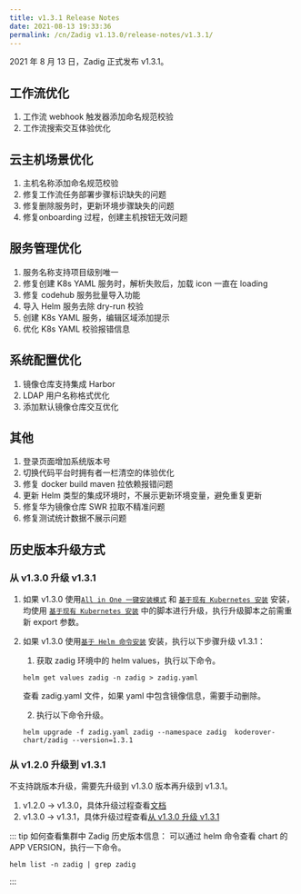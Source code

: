 ```yaml
---
title: v1.3.1 Release Notes
date: 2021-08-13 19:33:36
permalink: /cn/Zadig v1.13.0/release-notes/v1.3.1/
---
```


2021 年 8 月 13 日，Zadig 正式发布 v1.3.1。

## 工作流优化
  1. 工作流 webhook 触发器添加命名规范校验 
  2. 工作流搜索交互体验优化

## 云主机场景优化
  1. 主机名称添加命名规范校验 
  2. 修复工作流任务部署步骤标识缺失的问题
  3. 修复删除服务时，更新环境步骤缺失的问题
  4. 修复onboarding 过程，创建主机按钮无效问题 

## 服务管理优化
  1. 服务名称支持项目级别唯一 
  2. 修复创建 K8s YAML 服务时，解析失败后，加载 icon 一直在 loading 
  3. 修复 codehub 服务批量导入功能 
  4. 导入 Helm 服务去除 dry-run 校验
  5. 创建 K8s YAML 服务，编辑区域添加提示 
  6. 优化 K8s YAML 校验报错信息 

## 系统配置优化
  1. 镜像仓库支持集成 Harbor 
  2. LDAP 用户名称格式优化 
  3. 添加默认镜像仓库交互优化 

## 其他
  1. 登录页面增加系统版本号 
  2. 切换代码平台时拥有者一栏清空的体验优化
  3. 修复 docker build maven 拉依赖报错问题 
  4. 更新 Helm 类型的集成环境时，不展示更新环境变量，避免重复更新 
  5. 修复华为镜像仓库 SWR 拉取不精准问题 
  6. 修复测试统计数据不展示问题


## 历史版本升级方式

### 从 v1.3.0 升级 v1.3.1

1. 如果 v1.3.0 使用[`All in One 一键安装模式`](/v1.6.0/install/all-in-one/) 和 [`基于现有 Kubernetes 安装`](/v1.6.0/install/install-on-k8s/) 安装，均使用 [`基于现有 Kubernetes 安装`](/v1.6.0/install/install-on-k8s/) 中的脚本进行升级，执行升级脚本之前需重新 export 参数。

2. 如果 v1.3.0 使用[`基于 Helm 命令安装`](/v1.6.0/install/helm-deploy/) 安装，执行以下步骤升级 v1.3.1：
    
    1. 获取 zadig 环境中的 helm values，执行以下命令。

    ```
    helm get values zadig -n zadig > zadig.yaml
    ```

    查看 zadig.yaml 文件，如果 yaml 中包含镜像信息，需要手动删除。
    
    2. 执行以下命令升级。
    
    ```
    helm upgrade -f zadig.yaml zadig --namespace zadig  koderover-chart/zadig --version=1.3.1
    ```

### 从 v1.2.0 升级到 v1.3.1

不支持跳版本升级，需要先升级到 v1.3.0 版本再升级到 v1.3.1。
    
1. v1.2.0 -> v1.3.0，具体升级过程查看[文档](/v1.6.0/release-notes/v1.3.0/)
2. v1.3.0 -> v1.3.1，具体升级过程查看[从 v1.3.0 升级 v1.3.1](#从-v1-3-0-升级-v1-3-1)


::: tip
如何查看集群中 Zadig 历史版本信息：
可以通过 helm 命令查看 chart 的 APP VERSION，执行一下命令。
```
helm list -n zadig | grep zadig
```
:::

